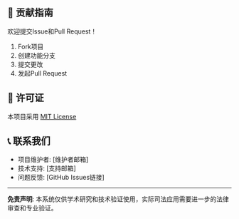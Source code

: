 
## 🤝 贡献指南

欢迎提交Issue和Pull Request！

1. Fork项目
2. 创建功能分支
3. 提交更改
4. 发起Pull Request

## 📄 许可证

本项目采用 [MIT License](LICENSE)

## 📞 联系我们

- 项目维护者: [维护者邮箱]
- 技术支持: [支持邮箱]
- 问题反馈: [GitHub Issues链接]

---

**免责声明**: 本系统仅供学术研究和技术验证使用，实际司法应用需要进一步的法律审查和专业验证。
